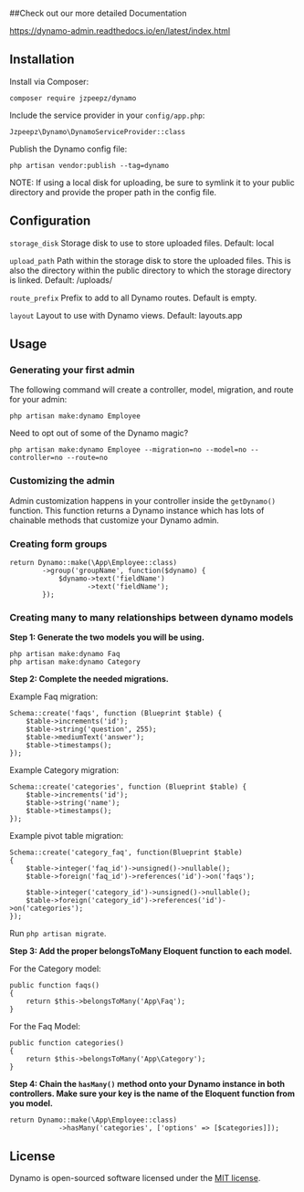 ##Check out our more detailed Documentation

https://dynamo-admin.readthedocs.io/en/latest/index.html

## Installation

Install via Composer:

`composer require jzpeepz/dynamo`

Include the service provider in your `config/app.php`:

`Jzpeepz\Dynamo\DynamoServiceProvider::class`

Publish the Dynamo config file:

`php artisan vendor:publish --tag=dynamo`

NOTE: If using a local disk for uploading, be sure to symlink it to your public directory and provide the proper path in the config file.

## Configuration

`storage_disk` Storage disk to use to store uploaded files. Default: local

`upload_path` Path within the storage disk to store the uploaded files. This is also the directory within the public directory to which the storage directory is linked. Default: /uploads/

`route_prefix` Prefix to add to all Dynamo routes. Default is empty.

`layout` Layout to use with Dynamo views. Default: layouts.app

## Usage

### Generating your first admin

The following command will create a controller, model, migration, and route for your admin:

`php artisan make:dynamo Employee`

Need to opt out of some of the Dynamo magic?

`php artisan make:dynamo Employee --migration=no --model=no --controller=no --route=no`

### Customizing the admin

Admin customization happens in your controller inside the `getDynamo()` function. This function returns a Dynamo instance which has lots of chainable methods that customize your Dynamo admin.

### Creating form groups

	return Dynamo::make(\App\Employee::class)
			->group('groupName', function($dynamo) {
				$dynamo->text('fieldName')
			   		   ->text('fieldName');
			});

### Creating many to many relationships between dynamo models

**Step 1: Generate the two models you will be using.**

	php artisan make:dynamo Faq
	php artisan make:dynamo Category

**Step 2: Complete the needed migrations.**

Example Faq migration:

	Schema::create('faqs', function (Blueprint $table) {
		$table->increments('id');
		$table->string('question', 255);
		$table->mediumText('answer');
		$table->timestamps();
	});

Example Category migration:

	Schema::create('categories', function (Blueprint $table) {
		$table->increments('id');
		$table->string('name');
		$table->timestamps();
	});

Example pivot table migration:

	Schema::create('category_faq', function(Blueprint $table)
	{
		$table->integer('faq_id')->unsigned()->nullable();
		$table->foreign('faq_id')->references('id')->on('faqs');

		$table->integer('category_id')->unsigned()->nullable();
		$table->foreign('category_id')->references('id')->on('categories');
	});

Run `php artisan migrate`.

**Step 3: Add the proper belongsToMany Eloquent function to each model.**

For the Category model:

	public function faqs()
	{
		return $this->belongsToMany('App\Faq');
	}

For the Faq Model:

	public function categories()
	{
		return $this->belongsToMany('App\Category');
	}

**Step 4: Chain the `hasMany()` method onto your Dynamo instance in both controllers. Make sure your key is the name of the Eloquent function from you model.**

	return Dynamo::make(\App\Employee::class)
				->hasMany('categories', ['options' => [$categories]]);

## License

Dynamo is open-sourced software licensed under the [MIT license](http://opensource.org/licenses/MIT).
